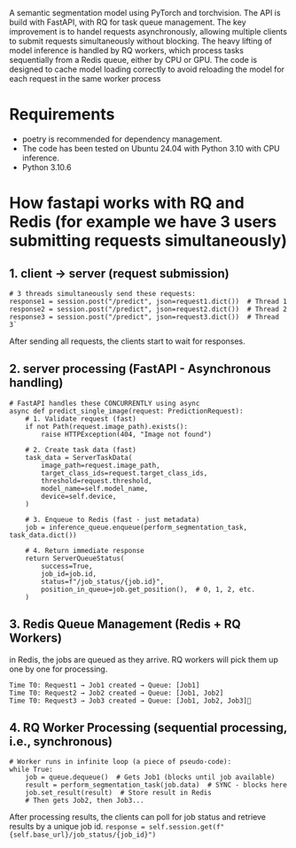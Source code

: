 A semantic segmentation model using PyTorch and torchvision. The API is build with FastAPI, with RQ for task queue management. The key improvement is to handel requests asynchronously, allowing multiple clients to submit requests simultaneously without blocking. 
The heavy lifting of model inference is handled by RQ workers, which process tasks sequentially from a Redis queue, either by CPU or GPU.
The code is designed to cache model loading correctly to avoid reloading the model for each request in the same worker process 

# Requirements
- poetry is recommended for dependency management.
- The code has been tested on Ubuntu 24.04 with Python 3.10 with CPU inference.
- Python 3.10.6 

# How fastapi works with RQ and Redis (for example we have 3 users submitting requests simultaneously)
## 1. client -> server (request submission)
```
# 3 threads simultaneously send these requests:
response1 = session.post("/predict", json=request1.dict())  # Thread 1
response2 = session.post("/predict", json=request2.dict())  # Thread 2  
response3 = session.post("/predict", json=request3.dict())  # Thread 3`
```
After sending all requests, the clients start to wait for responses.

## 2. server processing (FastAPI - Asynchronous handling)
```
# FastAPI handles these CONCURRENTLY using async
async def predict_single_image(request: PredictionRequest):
    # 1. Validate request (fast)
    if not Path(request.image_path).exists():
        raise HTTPException(404, "Image not found")
    
    # 2. Create task data (fast)
    task_data = ServerTaskData(
        image_path=request.image_path,
        target_class_ids=request.target_class_ids,
        threshold=request.threshold,
        model_name=self.model_name,
        device=self.device,
    )
    
    # 3. Enqueue to Redis (fast - just metadata)
    job = inference_queue.enqueue(perform_segmentation_task, task_data.dict())
    
    # 4. Return immediate response
    return ServerQueueStatus(
        success=True,
        job_id=job.id,
        status=f"/job_status/{job.id}",
        position_in_queue=job.get_position(),  # 0, 1, 2, etc.
    )
```
## 3. Redis Queue Management (Redis + RQ Workers)
in Redis, the jobs are queued as they arrive. RQ workers will pick them up one by one for processing.
```
Time T0: Request1 → Job1 created → Queue: [Job1]
Time T0: Request2 → Job2 created → Queue: [Job1, Job2]  
Time T0: Request3 → Job3 created → Queue: [Job1, Job2, Job3]
```

## 4. RQ Worker Processing (sequential processing, i.e., synchronous)
```
# Worker runs in infinite loop (a piece of pseudo-code):
while True:
    job = queue.dequeue()  # Gets Job1 (blocks until job available)
    result = perform_segmentation_task(job.data)  # SYNC - blocks here
    job.set_result(result)  # Store result in Redis
    # Then gets Job2, then Job3...
```

After processing results, the clients can poll for job status and retrieve results by a unique job id.
```response = self.session.get(f"{self.base_url}/job_status/{job_id}")```